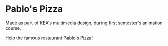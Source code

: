# Pablo's Pizza

Made as part of KEA's multimedia design, during first semester's animation course.

Help the famous restaurant [Pablo's Pizza](https://malthesers.github.io/pablos-pizza/)!
